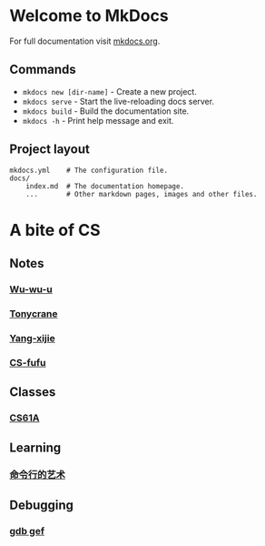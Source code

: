 # Welcome to MkDocs

For full documentation visit [mkdocs.org](https://www.mkdocs.org).

## Commands

* `mkdocs new [dir-name]` - Create a new project.
* `mkdocs serve` - Start the live-reloading docs server.
* `mkdocs build` - Build the documentation site.
* `mkdocs -h` - Print help message and exit.

## Project layout

    mkdocs.yml    # The configuration file.
    docs/
        index.md  # The documentation homepage.
        ...       # Other markdown pages, images and other files.
# A bite of CS

## Notes

### [Wu-wu-u](https://wu-wu-u.github.io/Notebooks/cs/pl/c_cpp/C/c/#_8)

### [Tonycrane](https://note.tonycrane.cc/cs/pl/c_cpp/c/)

### [Yang-xijie](https://yang-xijie.github.io/)

### [CS-fufu](https://csfufu.life/article/cf3b329a-7bee-4c6c-9694-c3a331e75dc9)

## Classes
### [CS61A](https://cs61a.org/)

## Learning 

### [命令行的艺术](https://github.com/jlevy/the-art-of-command-line/blob/master/README-zh.md)    

## Debugging
### [gdb gef](https://ckc-agc.bowling233.top/programming_lecture/lecture1/lecture1/)    
